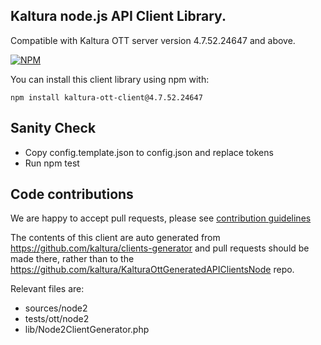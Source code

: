 ## Kaltura node.js API Client Library.
Compatible with Kaltura OTT server version 4.7.52.24647 and above.

[![NPM](https://nodei.co/npm/kaltura-ott-client.png?downloads=true&downloadRank=true&stars=true)](https://nodei.co/npm/kaltura-ott-client/)


You can install this client library using npm with:
```
npm install kaltura-ott-client@4.7.52.24647
```

## Sanity Check
- Copy config.template.json to config.json and replace tokens
- Run npm test

## Code contributions

We are happy to accept pull requests, please see [contribution guidelines](https://github.com/kaltura/platform-install-packages/blob/master/doc/Contributing-to-the-Kaltura-Platform.md)

The contents of this client are auto generated from https://github.com/kaltura/clients-generator and pull requests should be made there, rather than to the https://github.com/kaltura/KalturaOttGeneratedAPIClientsNode repo.

Relevant files are:
- sources/node2
- tests/ott/node2
- lib/Node2ClientGenerator.php

